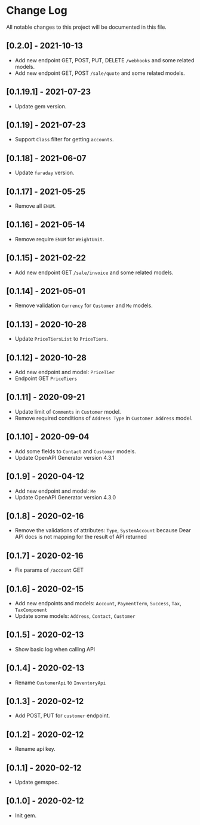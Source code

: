 # Change Log

All notable changes to this project will be documented in this file.

## [0.2.0] - 2021-10-13

- Add new endpoint GET, POST, PUT, DELETE `/webhooks` and some related models.
- Add new endpoint GET, POST `/sale/quote` and some related models.

## [0.1.19.1] - 2021-07-23

- Update gem version.

## [0.1.19] - 2021-07-23

- Support `Class` filter for getting `accounts`.

## [0.1.18] - 2021-06-07

- Update `faraday` version.

## [0.1.17] - 2021-05-25

- Remove all `ENUM`.

## [0.1.16] - 2021-05-14

- Remove require `ENUM` for `WeightUnit`.

## [0.1.15] - 2021-02-22

- Add new endpoint GET `/sale/invoice` and some related models.

## [0.1.14] - 2021-05-01

- Remove validation `Currency` for `Customer` and `Me` models.

## [0.1.13] - 2020-10-28

- Update `PriceTiersList` to `PriceTiers`.

## [0.1.12] - 2020-10-28

- Add new endpoint and model: `PriceTier`
- Endpoint GET `PriceTiers`

## [0.1.11] - 2020-09-21

- Update limit of `Comments` in `Customer` model.
- Remove required conditions of `Address Type` in `Customer Address` model.

## [0.1.10] - 2020-09-04

- Add some fields to `Contact` and `Customer` models.
- Update OpenAPI Generator version 4.3.1

## [0.1.9] - 2020-04-12

- Add new endpoint and model: `Me`
- Update OpenAPI Generator version 4.3.0

## [0.1.8] - 2020-02-16

- Remove the validations of attributes: `Type`, `SystemAccount` because Dear API docs is not mapping for the result of API returned

## [0.1.7] - 2020-02-16

- Fix params of `/account` GET

## [0.1.6] - 2020-02-15

- Add new endpoints and models: `Account`, `PaymentTerm`, `Success`, `Tax`, `TaxComponent`
- Update some models: `Address`, `Contact`, `Customer`

## [0.1.5] - 2020-02-13

- Show basic log when calling API

## [0.1.4] - 2020-02-13

- Rename `CustomerApi` to `InventoryApi`

## [0.1.3] - 2020-02-12

- Add POST, PUT for `customer` endpoint.

## [0.1.2] - 2020-02-12

- Rename api key.

## [0.1.1] - 2020-02-12

- Update gemspec.

## [0.1.0] - 2020-02-12

- Init gem.
